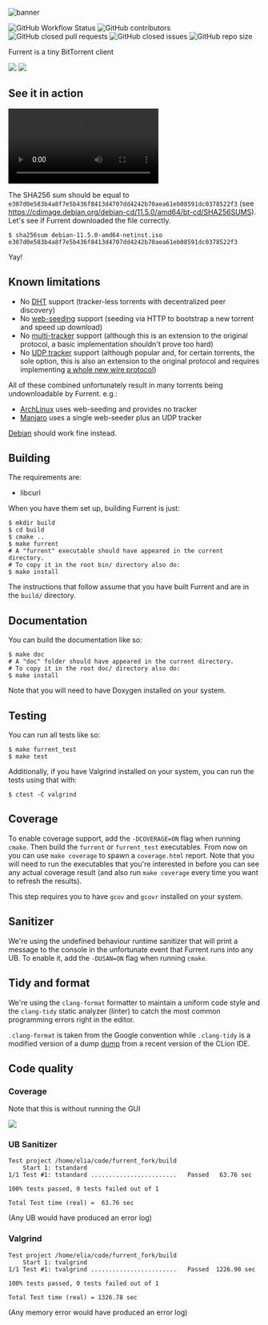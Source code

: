 ![banner](banner.png)

![GitHub Workflow Status](https://img.shields.io/github/workflow/status/furrent/furrent/CMake?style=for-the-badge&labelColor=ede9e0)
![GitHub contributors](https://img.shields.io/github/contributors/furrent/furrent?style=for-the-badge&color=007EFF&labelColor=ede9e0)
![GitHub closed pull requests](https://img.shields.io/github/issues-pr-closed/furrent/furrent?style=for-the-badge&color=007EFF&labelColor=ede9e0)
![GitHub closed issues](https://img.shields.io/github/issues-closed/furrent/furrent?style=for-the-badge&color=007EFF&labelColor=ede9e0)
![GitHub repo size](https://img.shields.io/github/repo-size/furrent/furrent?style=for-the-badge&color=007EFF&labelColor=ede9e0)

Furrent is a tiny BitTorrent client

![](screen1.png)
![](screen2.png)

## See it in action

![](demo.mp4)

The SHA256 sum should be equal to `e307d0e583b4a8f7e5b436f8413d4707dd4242b70aea61eb08591dc0378522f3` (see https://cdimage.debian.org/debian-cd/11.5.0/amd64/bt-cd/SHA256SUMS).  
Let's see if Furrent downloaded the file correctly.

```
$ sha256sum debian-11.5.0-amd64-netinst.iso 
e307d0e583b4a8f7e5b436f8413d4707dd4242b70aea61eb08591dc0378522f3
```

Yay!

## Known limitations

- No [DHT](https://en.wikipedia.org/wiki/BitTorrent#Distributed_trackers) support (tracker-less torrents with
  decentralized peer discovery)
- No [web-seeding](https://en.wikipedia.org/wiki/BitTorrent#Web_seeding) support (seeding via HTTP to bootstrap a new
  torrent and speed up download)
- No [multi-tracker](https://en.wikipedia.org/wiki/BitTorrent#Multitrackers) support (although this is an extension to
  the original protocol, a basic implementation shouldn't prove too hard)
- No [UDP tracker](https://en.wikipedia.org/wiki/UDP_tracker) support (although popular and, for certain torrents, the
  sole option, this is also an extension
  to the original protocol and requires
  implementing [a whole new wire protocol](http://xbtt.sourceforge.net/udp_tracker_protocol.html))

All of these combined unfortunately result in many torrents being undownloadable by Furrent. e.g.:

- [ArchLinux](https://archlinux.org/download/) uses web-seeding and provides no tracker
- [Manjaro](https://manjaro.org/download/) uses a single web-seeder plus an UDP tracker

[Debian](https://www.debian.org/CD/torrent-cd/index.it.html) should work fine instead.

## Building

The requirements are:

- libcurl

When you have them set up, building Furrent is just:

```shell
$ mkdir build
$ cd build
$ cmake ..
$ make furrent
# A "furrent" executable should have appeared in the current directory.
# To copy it in the root bin/ directory also do:
$ make install
```

The instructions that follow assume that you have built Furrent and are in the `build/` directory.

## Documentation

You can build the documentation like so:

```shell
$ make doc
# A "doc" folder should have appeared in the current directory.
# To copy it in the root doc/ directory also do:
$ make install
```

Note that you will need to have Doxygen installed on your system.

## Testing

You can run all tests like so:

```shell
$ make furrent_test
$ make test
```

Additionally, if you have Valgrind installed on your system, you can run the tests using that with:

```shell
$ ctest -C valgrind
```

## Coverage

To enable coverage support, add the `-DCOVERAGE=ON` flag when running `cmake`. Then build the `furrent`
or `furrent_test`
executables. From now on you can use `make coverage` to spawn a `coverage.html` report. Note that you will need to
run the executables that you're interested in before you can see any actual coverage result (and also
run `make coverage`
every time you want to refresh the results).

This step requires you to have `gcov` and `gcovr` installed on your system.

## Sanitizer

We're using the undefined behaviour runtime sanitizer that will print a message to the console in the unfortunate
event that Furrent runs into any UB. To enable it, add the `-DUSAN=ON` flag when running `cmake`.

## Tidy and format

We're using the `clang-format` formatter to maintain a uniform code style and the `clang-tidy` static analyzer (linter)
to catch the most common programming errors right in the editor.

`.clang-format` is taken from the Google convention while `.clang-tidy` is a modified version of a dump
[dump](https://gist.github.com/ArnaudValensi/0d36639fb84b80ee57d0c3c977deb70e) from a recent version of the CLion IDE.

## Code quality
### Coverage
Note that this is without running the GUI

![](cov.png)

### UB Sanitizer
```
Test project /home/elia/code/furrent_fork/build
    Start 1: tstandard
1/1 Test #1: tstandard ........................   Passed   63.76 sec

100% tests passed, 0 tests failed out of 1

Total Test time (real) =  63.76 sec
```
(Any UB would have produced an error log)

### Valgrind
```
Test project /home/elia/code/furrent_fork/build
    Start 1: tvalgrind
1/1 Test #1: tvalgrind ........................   Passed  1226.90 sec

100% tests passed, 0 tests failed out of 1

Total Test time (real) = 1326.78 sec
```
(Any memory error would have produced an error log)
